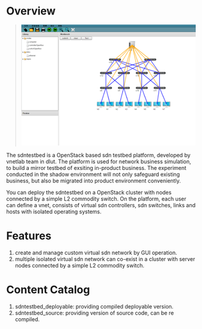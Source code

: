 # Overview

>
>![overview](overview.PNG)
>

The sdntestbed is a OpenStack based sdn testbed platform, developed by vnetlab team in dlut. The platform is used for network business simulation, to build a mirror testbed of exsiting in-product business. The experiment conducted in the shadow environment will not only safeguard existing business, but also be migrated into product environment conveniently.

You can deploy the sdntestbed on a OpenStack cluster with nodes connected by a simple L2 commodity switch. On the platform, each user can define a vnet, consists of virtual sdn controllers, sdn switches, links and hosts with isolated operating systems.

# Features

1. create and manage custom virtual sdn network by GUI operation. 
2. multiple isolated virtual sdn network can co-exist in a cluster with server nodes connected by a simple L2 commodity switch.

# Content Catalog

1. sdntestbed_deployable: providing compiled deployable version.
2. sdntestbed_source: providing version of source code, can be re compiled.
